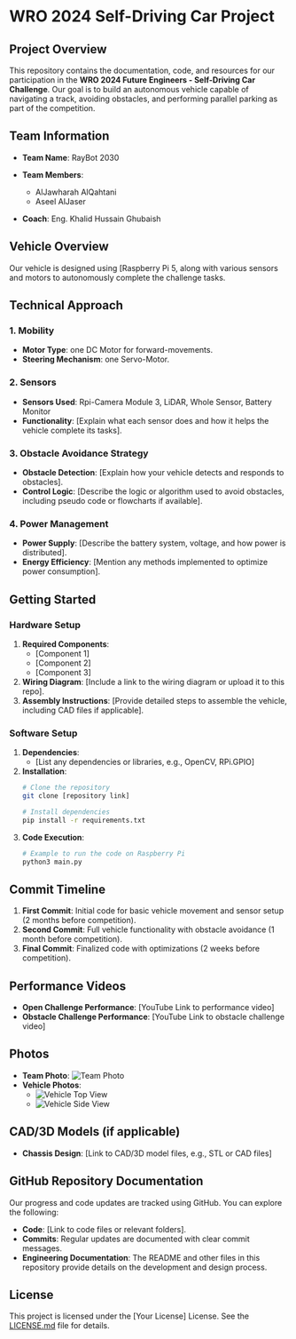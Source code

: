 # WRO 2024 Self-Driving Car Project

## Project Overview
This repository contains the documentation, code, and resources for our participation in the **WRO 2024 Future Engineers - Self-Driving Car Challenge**. Our goal is to build an autonomous vehicle capable of navigating a track, avoiding obstacles, and performing parallel parking as part of the competition.

## Team Information
- **Team Name**: RayBot 2030
- **Team Members**:
  - AlJawharah AlQahtani 
  - Aseel AlJaser 
 
- **Coach**: Eng. Khalid Hussain Ghubaish

## Vehicle Overview
Our vehicle is designed using [Raspberry Pi 5, along with various sensors and motors to autonomously complete the challenge tasks.

## Technical Approach

### 1. Mobility
- **Motor Type**: one DC Motor for forward-movements.
- **Steering Mechanism**: one Servo-Motor.

### 2. Sensors
- **Sensors Used**: Rpi-Camera Module 3, LiDAR, Whole Sensor, Battery Monitor 
- **Functionality**: [Explain what each sensor does and how it helps the vehicle complete its tasks].

### 3. Obstacle Avoidance Strategy
- **Obstacle Detection**: [Explain how your vehicle detects and responds to obstacles].
- **Control Logic**: [Describe the logic or algorithm used to avoid obstacles, including pseudo code or flowcharts if available].

### 4. Power Management
- **Power Supply**: [Describe the battery system, voltage, and how power is distributed].
- **Energy Efficiency**: [Mention any methods implemented to optimize power consumption].

## Getting Started

### Hardware Setup
1. **Required Components**:
   - [Component 1]
   - [Component 2]
   - [Component 3]
2. **Wiring Diagram**: [Include a link to the wiring diagram or upload it to this repo].
3. **Assembly Instructions**: [Provide detailed steps to assemble the vehicle, including CAD files if applicable].

### Software Setup
1. **Dependencies**:
   - [List any dependencies or libraries, e.g., OpenCV, RPi.GPIO]
2. **Installation**:
   ```bash
   # Clone the repository
   git clone [repository link]

   # Install dependencies
   pip install -r requirements.txt
   ```
3. **Code Execution**:
   ```bash
   # Example to run the code on Raspberry Pi
   python3 main.py
   ```

## Commit Timeline
1. **First Commit**: Initial code for basic vehicle movement and sensor setup (2 months before competition).
2. **Second Commit**: Full vehicle functionality with obstacle avoidance (1 month before competition).
3. **Final Commit**: Finalized code with optimizations (2 weeks before competition).

## Performance Videos
- **Open Challenge Performance**: [YouTube Link to performance video]
- **Obstacle Challenge Performance**: [YouTube Link to obstacle challenge video]

## Photos
- **Team Photo**: ![Team Photo](link_to_photo)
- **Vehicle Photos**: 
  - ![Vehicle Top View](link_to_photo)
  - ![Vehicle Side View](link_to_photo)

## CAD/3D Models (if applicable)
- **Chassis Design**: [Link to CAD/3D model files, e.g., STL or CAD files]

## GitHub Repository Documentation
Our progress and code updates are tracked using GitHub. You can explore the following:
- **Code**: [Link to code files or relevant folders].
- **Commits**: Regular updates are documented with clear commit messages.
- **Engineering Documentation**: The README and other files in this repository provide details on the development and design process.

## License
This project is licensed under the [Your License] License. See the [LICENSE.md](LICENSE.md) file for details.

